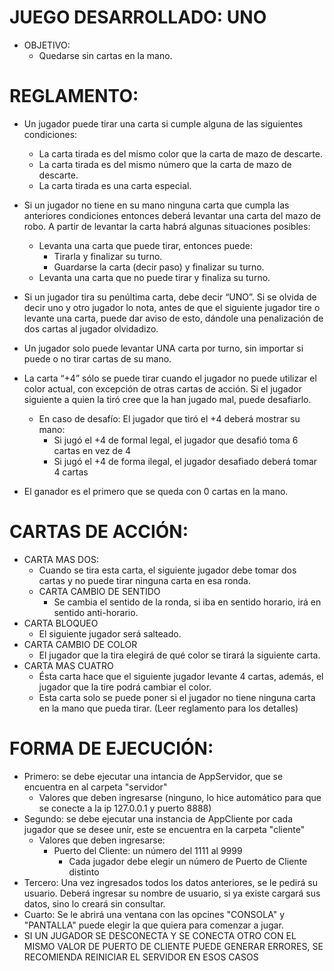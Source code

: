 
# JUEGO DESARROLLADO: UNO
- OBJETIVO:
  - Quedarse sin cartas en la mano.



# REGLAMENTO:
  - Un jugador puede tirar una carta si cumple alguna de las siguientes condiciones:
    - La carta tirada es del mismo color que la carta de mazo de descarte.
    - La carta tirada es del mismo número que la carta de mazo de descarte.
    - La carta tirada es una carta especial.
  - Si un jugador no tiene en su mano ninguna carta que cumpla las anteriores condiciones entonces deberá levantar una carta del mazo de robo. A partir de levantar la carta habrá algunas situaciones posibles:
    - Levanta una carta que puede tirar, entonces puede:
      - Tirarla y finalizar su turno.
      - Guardarse la carta (decir paso) y finalizar su turno.
    - Levanta una carta que no puede tirar y finaliza su turno.
  - Si un jugador tira su penúltima carta, debe decir “UNO”. Si se olvida de decir uno y otro jugador lo nota, antes de que el siguiente jugador tire o levante una carta, puede dar aviso de esto, dándole una penalización de dos cartas al jugador olvidadizo.
  - Un jugador solo puede levantar UNA carta por turno, sin importar si puede o no tirar cartas de su mano.
  - La carta “+4” sólo se puede tirar cuando el jugador no puede utilizar el color actual, con excepción de otras cartas de acción. Si el jugador siguiente a quien la tiró cree que la han jugado mal, puede desafiarlo.
    - En caso de desafío: El jugador que tiró el +4 deberá mostrar su mano: 
      - Si jugó el +4 de formal legal, el jugador que desafió toma 6 cartas en vez de 4
      - Si jugó el +4 de forma ilegal, el jugador desafiado deberá tomar 4 cartas


  - El ganador es el primero que se queda con 0 cartas en la mano.



  # CARTAS DE ACCIÓN:
  - CARTA MAS DOS:
      - Cuando se tira esta carta, el siguiente jugador debe tomar dos cartas y no puede tirar ninguna carta en esa ronda.
    - CARTA CAMBIO DE SENTIDO
      - Se cambia el sentido de la ronda, si iba en sentido horario, irá en sentido anti-horario. 
  - CARTA BLOQUEO
    - El siguiente jugador será salteado.
  - CARTA CAMBIO DE COLOR
    - El jugador que la tira elegirá de qué color se tirará la siguiente carta.
  - CARTA MAS CUATRO
    - Ésta carta hace que el siguiente jugador levante 4 cartas, además, el jugador que la tire podrá cambiar el color.
    - Esta carta solo se puede poner si el jugador no tiene ninguna carta en la mano que pueda tirar. (Leer reglamento para los detalles)

# FORMA DE EJECUCIÓN:
  - Primero: se debe ejecutar una intancia de AppServidor, que se encuentra en al carpeta "servidor"
    - Valores que deben ingresarse (ninguno, lo hice automático para que se conecte a la ip 127.0.0.1 y puerto 8888)
  - Segundo: se debe ejecutar una instancia de AppCliente por cada jugador que se desee unir, este se encuentra en la carpeta "cliente"
    - Valores que deben ingresarse:
      - Puerto del Cliente: un número del 1111 al 9999
        - Cada jugador debe elegir un número de Puerto de Cliente distinto
  - Tercero: Una vez ingresados todos los datos anteriores, se le pedirá su usuario. Deberá ingresar su nombre de usuario, si ya existe cargará sus datos, sino lo creará sin consultar.
  - Cuarto: Se le abrirá una ventana con las opcines "CONSOLA" y "PANTALLA" puede elegir la que quiera para comenzar a jugar.
  - SI UN JUGADOR SE DESCONECTA Y SE CONECTA OTRO CON EL MISMO VALOR DE PUERTO DE CLIENTE PUEDE GENERAR ERRORES, SE RECOMIENDA REINICIAR EL SERVIDOR EN ESOS CASOS
